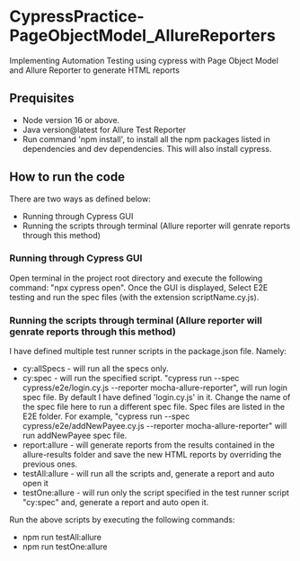 # CypressPractice-PageObjectModel_AllureReporters
Implementing Automation Testing using cypress with Page Object Model and Allure Reporter to generate HTML reports

## Prequisites

* Node version 16 or above.
* Java version@latest for Allure Test Reporter
* Run command 'npm install', to install all the npm packages listed in dependencies and dev dependencies. This will also install cypress.

## How to run the code

There are two ways as defined below:

* Running through Cypress GUI
* Running the scripts through terminal (Allure reporter will genrate reports through this method)

### Running through Cypress GUI

Open terminal in the project root directory and execute the following command: "npx cypress open".
Once the GUI is displayed, Select E2E testing and run the spec files (with the extension scriptName.cy.js).

### Running the scripts through terminal (Allure reporter will genrate reports through this method)

I have defined multiple test runner scripts in the package.json file. Namely:


* cy:allSpecs - will run all the specs only.
* cy:spec - will run the specified script. "cypress run --spec cypress/e2e/login.cy.js --reporter mocha-allure-reporter", will run login spec file. By default I have defined 'login.cy.js' in it. Change the name of the spec file here to run a different spec file.
Spec files are listed in the E2E folder. For example, "cypress run --spec cypress/e2e/addNewPayee.cy.js --reporter mocha-allure-reporter" will run addNewPayee spec file.
* report:allure - will generate reports from the results contained in the allure-results folder and save the new HTML reports by overriding the previous ones.
* testAll:allure - will run all the scripts and, generate a report and auto open it
* testOne:allure - will run only the script specified in the test runner script "cy:spec" and, generate a report and auto open it.

Run the above scripts by executing the following commands:

* npm run testAll:allure
* npm run testOne:allure

